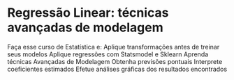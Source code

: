 # Regressão Linear: técnicas avançadas de modelagem

Faça esse curso de Estatística e:
Aplique transformações antes de treinar seus modelos
Aplique regressões com Statsmodel e Sklearn
Aprenda técnicas Avançadas de Modelagem
Obtenha previsões pontuais
Interprete coeficientes estimados
Efetue análises gráficas dos resultados encontrados